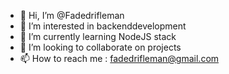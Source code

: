 - 👋 Hi, I’m @Fadedrifleman
- 👀 I’m interested in backenddevelopment
- 🌱 I’m currently learning NodeJS stack
- 💞️ I’m looking to collaborate on projects
- 📫 How to reach me : fadedrifleman@gmail.com

<!---
Fadedrifleman/Fadedrifleman is a ✨ special ✨ repository because its `README.md` (this file) appears on your GitHub profile.
You can click the Preview link to take a look at your changes.
--->
